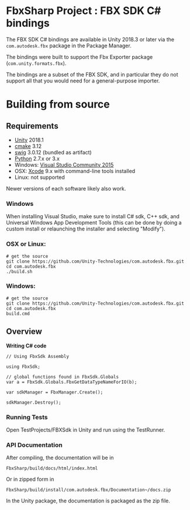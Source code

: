 # FbxSharp Project : FBX SDK C# bindings

The FBX SDK C# bindings are available in Unity 2018.3 or later via the `com.autodesk.fbx` package in the Package Manager.

The bindings were built to support the Fbx Exporter package (`com.unity.formats.fbx`).

The bindings are a subset of the FBX SDK, and in particular they do not support all that you would need for a general-purpose importer.

# Building from source

## Requirements

* [Unity](http://unity3d.com) 2018.1
* [cmake](https://cmake.org/download/) 3.12
* [swig](http://www.swig.org/download.html) 3.0.12 (bundled as artifact)
* [Python](https://www.python.org/downloads/) 2.7.x or 3.x
* Windows: [Visual Studio Community 2015](https://www.visualstudio.com/downloads/)
* OSX: [Xcode](https://developer.apple.com/xcode/features/) 9.x with command-line tools installed
* Linux: not supported

Newer versions of each software likely also work.

### Windows

When installing Visual Studio, make sure to install C# sdk, C++ sdk, and Universal Windows App Development Tools (this can be done by doing a custom install or
relaunching the installer and selecting "Modify").

### OSX or Linux:

```
# get the source
git clone https://github.com/Unity-Technologies/com.autodesk.fbx.git
cd com.autodesk.fbx
./build.sh
```

### Windows:

```
# get the source
git clone https://github.com/Unity-Technologies/com.autodesk.fbx.git
cd com.autodesk.fbx
build.cmd
```

## Overview

**Writing C# code**
```
// Using FbxSdk Assembly

using FbxSdk;

// global functions found in FbxSdk.Globals
var a = FbxSdk.Globals.FbxGetDataTypeNameForIO(b);

var sdkManager = FbxManager.Create();

sdkManager.Destroy();
```

### Running Tests

Open TestProjects/FBXSdk in Unity and run using the TestRunner.

### API Documentation

After compiling, the documentation will be in
```
FbxSharp/build/docs/html/index.html
```
Or in zipped form in
```
FbxSharp/build/install/com.autodesk.fbx/Documentation~/docs.zip
```

In the Unity package, the documentation is packaged as the zip file.
